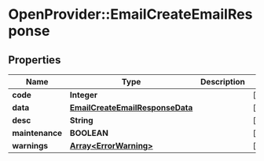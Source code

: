 # OpenProvider::EmailCreateEmailResponse

## Properties
Name | Type | Description | Notes
------------ | ------------- | ------------- | -------------
**code** | **Integer** |  | [optional] 
**data** | [**EmailCreateEmailResponseData**](EmailCreateEmailResponseData.md) |  | [optional] 
**desc** | **String** |  | [optional] 
**maintenance** | **BOOLEAN** |  | [optional] 
**warnings** | [**Array&lt;ErrorWarning&gt;**](ErrorWarning.md) |  | [optional] 

